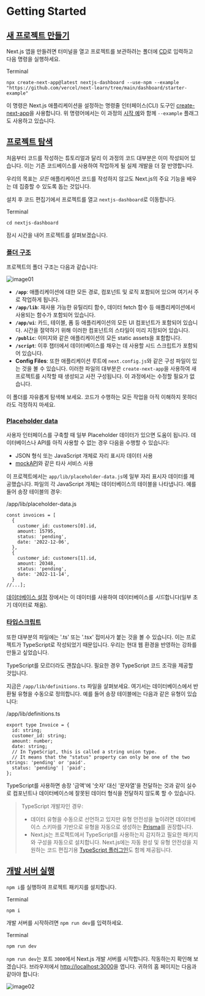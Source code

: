 # Getting Started

## **[새 프로젝트 만들기](https://nextjs.org/learn/dashboard-app/getting-started#creating-a-new-project)**

Next.js 앱을 만들려면 터미널을 열고 프로젝트를 보관하려는 폴더에 [CD](https://developer.mozilla.org/en-US/docs/Learn/Tools_and_testing/Understanding_client-side_tools/Command_line#basic_built-in_terminal_commands)로 입력하고 다음 명령을 실행하세요.

Terminal

```
npx create-next-app@latest nextjs-dashboard --use-npm --example "https://github.com/vercel/next-learn/tree/main/dashboard/starter-example"
```

이 명령은 Next.js 애플리케이션을 설정하는 명령줄 인터페이스(CLI) 도구인 [create-next-app](https://nextjs.org/docs/app/api-reference/create-next-app)을 사용합니다. 위 명령어에서는 이 과정의 [시작 예](https://github.com/vercel/next-learn/tree/main/dashboard/starter-example)와 함께 `--example` 플래그도 사용하고 있습니다.

## **[프로젝트 탐색](https://nextjs.org/learn/dashboard-app/getting-started#exploring-the-project)**

처음부터 코드를 작성하는 튜토리얼과 달리 이 과정의 코드 대부분은 이미 작성되어 있습니다. 이는 기존 코드베이스를 사용하여 작업하게 될 실제 개발을 더 잘 반영합니다.

우리의 목표는 _모든_ 애플리케이션 코드를 작성하지 않고도 Next.js의 주요 기능을 배우는 데 집중할 수 있도록 돕는 것입니다.

설치 후 코드 편집기에서 프로젝트를 열고 `nextjs-dashboard`로 이동합니다.

Terminal

```
cd nextjs-dashboard
```

잠시 시간을 내어 프로젝트를 살펴보겠습니다.

### **[폴더 구조](https://nextjs.org/learn/dashboard-app/getting-started#folder-structure)**

프로젝트의 폴더 구조는 다음과 같습니다:

![image01](https://nextjs.org/_next/image?url=%2Flearn%2Fdark%2Flearn-folder-structure.png&w=3840&q=75&dpl=dpl_7qDwkTDwmgWzVYKGukeHHPrgxfLF)

- **`/app`**: 애플리케이션에 대한 모든 경로, 컴포넌트 및 로직 포함되어 있으며 여기서 주로 작업하게 됩니다.
- **`/app/lib`**: 재사용 가능한 유틸리티 함수, 데이터 fetch 함수 등 애플리케이션에서 사용되는 함수가 포함되어 있습니다.
- **`/app/ui`**: 카드, 테이블, 폼 등 애플리케이션의 모든 UI 컴포넌트가 포함되어 있습니다. 시간을 절약하기 위해 이러한 컴포넌트의 스타일이 미리 지정되어 있습니다.
- **`/public`**: 이미지와 같은 애플리케이션의 모든 static assets을 포함합니다.
- **`/script`**: 이후 챕터에서 데이터베이스를 채우는 데 사용할 시드 스크립트가 포함되어 있습니다.
- **Config Files**: 또한 애플리케이션 루트에 `next.config.js`와 같은 구성 파일이 있는 것을 볼 수 있습니다. 이러한 파일의 대부분은 `create-next-app`을 사용하여 새 프로젝트를 시작할 때 생성되고 사전 구성됩니다. 이 과정에서는 수정할 필요가 없습니다.

이 폴더를 자유롭게 탐색해 보세요. 코드가 수행하는 모든 작업을 아직 이해하지 못하더라도 걱정하지 마세요.

### **[Placeholder data](https://nextjs.org/learn/dashboard-app/getting-started#placeholder-data)**

사용자 인터페이스를 구축할 때 일부 Placeholder 데이터가 있으면 도움이 됩니다. 데이터베이스나 API를 아직 사용할 수 없는 경우 다음을 수행할 수 있습니다:

- JSON 형식 또는 JavaScript 개체로 자리 표시자 데이터 사용
- [mockAPI](https://mockapi.io/)와 같은 타사 서비스 사용

이 프로젝트에서는 `app/lib/placeholder-data.js`에 일부 자리 표시자 데이터를 제공했습니다. 파일의 각 JavaScript 개체는 데이터베이스의 테이블을 나타냅니다. 예를 들어 송장 테이블의 경우:

/app/lib/placeholder-data.js

```tsx
const invoices = [
  {
    customer_id: customers[0].id,
    amount: 15795,
    status: 'pending',
    date: '2022-12-06',
  },
  {
    customer_id: customers[1].id,
    amount: 20348,
    status: 'pending',
    date: '2022-11-14',
  }
//...];
```

[데이터베이스 설정](https://nextjs.org/learn/dashboard-app/setting-up-your-database) 장에서는 이 데이터를 사용하여 데이터베이스를 *시드*합니다(일부 초기 데이터로 채움).

### **[타입스크립트](https://nextjs.org/learn/dashboard-app/getting-started#typescript)**

또한 대부분의 파일에는 '.ts' 또는 '.tsx' 접미사가 붙는 것을 볼 수 있습니다. 이는 프로젝트가 TypeScript로 작성되었기 때문입니다. 우리는 현대 웹 환경을 반영하는 강좌를 만들고 싶었습니다.

TypeScript를 모르더라도 괜찮습니다. 필요한 경우 TypeScript 코드 조각을 제공할 것입니다.

지금은 `/app/lib/definitions.ts` 파일을 살펴보세요. 여기서는 데이터베이스에서 반환될 유형을 수동으로 정의합니다. 예를 들어 송장 테이블에는 다음과 같은 유형이 있습니다:

/app/lib/definitions.ts

```tsx
export type Invoice = {
  id: string;
  customer_id: string;
  amount: number;
  date: string;
  // In TypeScript, this is called a string union type.
  // It means that the "status" property can only be one of the two strings: 'pending' or 'paid'.
  status: 'pending' | 'paid';
};
```

TypeScript를 사용하면 송장 '금액'에 '숫자' 대신 '문자열'을 전달하는 것과 같이 실수로 컴포넌트나 데이터베이스에 잘못된 데이터 형식을 전달하지 않도록 할 수 있습니다.

> TypeScript 개발자인 경우:
>
> - 데이터 유형을 수동으로 선언하고 있지만 유형 안전성을 높이려면 데이터베이스 스키마를 기반으로 유형을 자동으로 생성하는 [Prisma](https://www.prisma.io/)를 권장합니다.
> - Next.js는 프로젝트에서 TypeScript를 사용하는지 감지하고 필요한 패키지와 구성을 자동으로 설치합니다. Next.js에는 자동 완성 및 유형 안전성을 지원하는 코드 편집기용 [TypeScript 플러그인](https://nextjs.org/docs/app/building-your-application/configuring/typescript#typescript-plugin)도 함께 제공됩니다.

## **[개발 서버 실행](https://nextjs.org/learn/dashboard-app/getting-started#running-the-development-server)**

`npm i`를 실행하여 프로젝트 패키지를 설치합니다.

Terminal

```ts
npm i
```

개발 서버를 시작하려면 `npm run dev`를 입력하세요.

Terminal

```ts
npm run dev
```

`npm run dev`는 포트 `3000`에서 Next.js 개발 서버를 시작합니다. 작동하는지 확인해 보겠습니다. 브라우저에서 [http://localhost:3000](http://localhost:3000/)을 엽니다. 귀하의 홈 페이지는 다음과 같아야 합니다:

![image02](https://nextjs.org/_next/image?url=%2Flearn%2Fdark%2Facme-unstyled.png&w=1920&q=75&dpl=dpl_7qDwkTDwmgWzVYKGukeHHPrgxfLF)